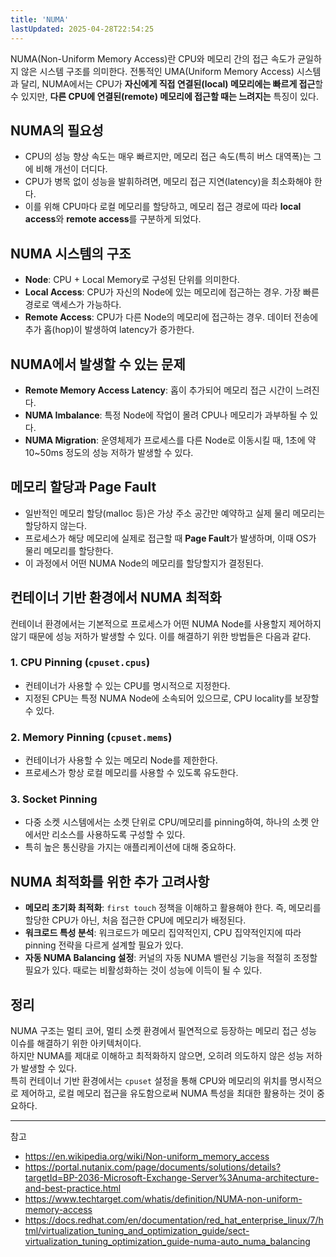 ```yaml
---
title: 'NUMA'
lastUpdated: 2025-04-28T22:54:25
---
```


NUMA(Non-Uniform Memory Access)란 CPU와 메모리 간의 접근 속도가 균일하지 않은 시스템 구조를 의미한다. 전통적인 UMA(Uniform Memory Access) 시스템과 달리, NUMA에서는 CPU가 **자신에게 직접 연결된(local) 메모리에는 빠르게 접근**할 수 있지만, **다른 CPU에 연결된(remote) 메모리에 접근할 때는 느려지는** 특징이 있다.

## NUMA의 필요성

- CPU의 성능 향상 속도는 매우 빠르지만, 메모리 접근 속도(특히 버스 대역폭)는 그에 비해 개선이 더디다.
- CPU가 병목 없이 성능을 발휘하려면, 메모리 접근 지연(latency)을 최소화해야 한다.
- 이를 위해 CPU마다 로컬 메모리를 할당하고, 메모리 접근 경로에 따라 **local access**와 **remote access**를 구분하게 되었다.

## NUMA 시스템의 구조

- **Node**: CPU + Local Memory로 구성된 단위를 의미한다.
- **Local Access**: CPU가 자신의 Node에 있는 메모리에 접근하는 경우. 가장 빠른 경로로 액세스가 가능하다.
- **Remote Access**: CPU가 다른 Node의 메모리에 접근하는 경우. 데이터 전송에 추가 홉(hop)이 발생하여 latency가 증가한다.

## NUMA에서 발생할 수 있는 문제

- **Remote Memory Access Latency**: 홉이 추가되어 메모리 접근 시간이 느려진다.
- **NUMA Imbalance**: 특정 Node에 작업이 몰려 CPU나 메모리가 과부하될 수 있다.
- **NUMA Migration**: 운영체제가 프로세스를 다른 Node로 이동시킬 때, 1초에 약 10~50ms 정도의 성능 저하가 발생할 수 있다.

## 메모리 할당과 Page Fault

- 일반적인 메모리 할당(malloc 등)은 가상 주소 공간만 예약하고 실제 물리 메모리는 할당하지 않는다.
- 프로세스가 해당 메모리에 실제로 접근할 때 **Page Fault**가 발생하며, 이때 OS가 물리 메모리를 할당한다.
- 이 과정에서 어떤 NUMA Node의 메모리를 할당할지가 결정된다.

## 컨테이너 기반 환경에서 NUMA 최적화

컨테이너 환경에서는 기본적으로 프로세스가 어떤 NUMA Node를 사용할지 제어하지 않기 때문에 성능 저하가 발생할 수 있다. 이를 해결하기 위한 방법들은 다음과 같다.

### 1. CPU Pinning (`cpuset.cpus`)

- 컨테이너가 사용할 수 있는 CPU를 명시적으로 지정한다.
- 지정된 CPU는 특정 NUMA Node에 소속되어 있으므로, CPU locality를 보장할 수 있다.

### 2. Memory Pinning (`cpuset.mems`)

- 컨테이너가 사용할 수 있는 메모리 Node를 제한한다.
- 프로세스가 항상 로컬 메모리를 사용할 수 있도록 유도한다.

### 3. Socket Pinning

- 다중 소켓 시스템에서는 소켓 단위로 CPU/메모리를 pinning하여, 하나의 소켓 안에서만 리소스를 사용하도록 구성할 수 있다.
- 특히 높은 통신량을 가지는 애플리케이션에 대해 중요하다.

## NUMA 최적화를 위한 추가 고려사항

- **메모리 초기화 최적화**: `first touch` 정책을 이해하고 활용해야 한다. 즉, 메모리를 할당한 CPU가 아닌, 처음 접근한 CPU에 메모리가 배정된다.
- **워크로드 특성 분석**: 워크로드가 메모리 집약적인지, CPU 집약적인지에 따라 pinning 전략을 다르게 설계할 필요가 있다.
- **자동 NUMA Balancing 설정**: 커널의 자동 NUMA 밸런싱 기능을 적절히 조정할 필요가 있다. 때로는 비활성화하는 것이 성능에 이득이 될 수 있다.

## 정리

NUMA 구조는 멀티 코어, 멀티 소켓 환경에서 필연적으로 등장하는 메모리 접근 성능 이슈를 해결하기 위한 아키텍처이다.  
하지만 NUMA를 제대로 이해하고 최적화하지 않으면, 오히려 의도하지 않은 성능 저하가 발생할 수 있다.  
특히 컨테이너 기반 환경에서는 `cpuset` 설정을 통해 CPU와 메모리의 위치를 명시적으로 제어하고, 로컬 메모리 접근을 유도함으로써 NUMA 특성을 최대한 활용하는 것이 중요하다.

---
참고

- <https://en.wikipedia.org/wiki/Non-uniform_memory_access>  
- <https://portal.nutanix.com/page/documents/solutions/details?targetId=BP-2036-Microsoft-Exchange-Server%3Anuma-architecture-and-best-practice.html>  
- <https://www.techtarget.com/whatis/definition/NUMA-non-uniform-memory-access>  
- <https://docs.redhat.com/en/documentation/red_hat_enterprise_linux/7/html/virtualization_tuning_and_optimization_guide/sect-virtualization_tuning_optimization_guide-numa-auto_numa_balancing>  
